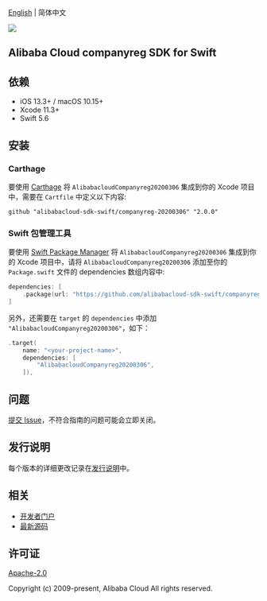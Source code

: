 [English](README.md) | 简体中文

![](https://aliyunsdk-pages.alicdn.com/icons/AlibabaCloud.svg)

## Alibaba Cloud companyreg SDK for Swift

## 依赖

- iOS 13.3+ / macOS 10.15+
- Xcode 11.3+
- Swift 5.6

## 安装

### Carthage

要使用 [Carthage](https://github.com/Carthage/Carthage) 将 `AlibabacloudCompanyreg20200306` 集成到你的 Xcode 项目中，需要在 `Cartfile` 中定义以下内容:

```ogdl
github "alibabacloud-sdk-swift/companyreg-20200306" "2.0.0"
```

### Swift 包管理工具

要使用 [Swift Package Manager](https://swift.org/package-manager/) 将 `AlibabacloudCompanyreg20200306` 集成到你的 Xcode 项目中，请将 `AlibabacloudCompanyreg20200306` 添加至你的 `Package.swift` 文件的 dependencies 数组内容中:

```swift
dependencies: [
    .package(url: "https://github.com/alibabacloud-sdk-swift/companyreg-20200306.git", from: "2.0.0")
]
```

另外，还需要在 `target` 的 `dependencies` 中添加 `"AlibabacloudCompanyreg20200306"`，如下：

```swift
.target(
    name: "<your-project-name>",
    dependencies: [
        "AlibabacloudCompanyreg20200306",
    ]),
```

## 问题

[提交 Issue](https://github.com/alibabacloud-sdk-swift/companyreg-20200306/issues/new)，不符合指南的问题可能会立即关闭。

## 发行说明

每个版本的详细更改记录在[发行说明](./ChangeLog.txt)中。

## 相关

* [开发者门户](https://next.api.aliyun.com/home)
* [最新源码](https://github.com/alibabacloud-sdk-swift/companyreg-20200306)

## 许可证

[Apache-2.0](http://www.apache.org/licenses/LICENSE-2.0)

Copyright (c) 2009-present, Alibaba Cloud All rights reserved.
